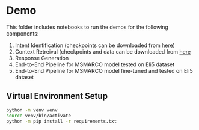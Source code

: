 # Demo

This folder includes notebooks to run the demos for the following components:
  1. Intent Identification (checkpoints can be downloaded from [here](https://drive.google.com/drive/folders/10pLisTRy_PcEfLVCIPmnlLGYF4TRYEde?usp=sharing))
  2. Context Retreival (checkpoints and data can be downloaded from [here](https://drive.google.com/drive/folders/1KLmeeecGL6KK1An_jDuhLnglG-qyAEc5?usp=sharing)
  3. Response Generation
  4. End-to-End Pipeline for MSMARCO model tested on Eli5 dataset
  5. End-to-End Pipeline for MSMARCO model fine-tuned and tested on Eli5 dataset
  
  ## Virtual Environment Setup 

  ```bash
  python -m venv venv
  source venv/bin/activate
  python -m pip install -r requirements.txt
  ```
  
